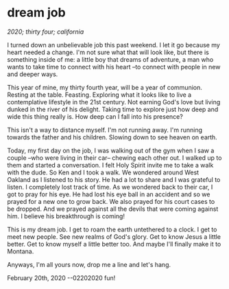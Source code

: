 # dream job

*2020; thirty four; california*

I turned down an unbelievable job this past weekend. I let it go because my heart needed a change. I'm not sure what that will look like, but there is something inside of me: a little boy that dreams of adventure, a man who wants to take time to connect with his heart –to connect with people in new and deeper ways.

This year of mine, my thirty fourth year, will be a year of communion. Resting at the table. Feasting. Exploring what it looks like to live a contemplative lifestyle in the 21st century. Not earning God's love but living dunked in the river of his delight. Taking time to explore just how deep and wide this thing really is. How deep can I fall into his presence?

This isn't a way to distance myself. I'm not running away. I'm running towards the father and his children. Slowing down to see heaven on earth.

Today, my first day on the job, I was walking out of the gym when I saw a couple –who were living in their car– chewing each other out. I walked up to them and started a conversation. I felt Holy Spirit invite me to take a walk with the dude. So Ken and I took a walk. We wondered around West Oakland as I listened to his story. He had a lot to share and I was grateful to listen. I completely lost track of time. As we wondered back to their car, I got to pray for his eye. He had lost his eye ball in an accident and so we prayed for a new one to grow back. We also prayed for his court cases to be dropped. And we prayed against all the devils that were coming against him. I believe his breakthrough is coming!

This is my dream job. I get to roam the earth untethered to a clock. I get to meet new people. See new realms of God's glory. Get to know Jesus a little better. Get to know myself a little better too. And maybe I'll finally make it to Montana.

Anyways, I'm all yours now, drop me a line and let's hang.

February 20th, 2020 --02202020 fun!
